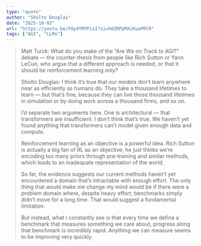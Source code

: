 ```yaml
---
type: "quote"
author: "Sholto Douglas"
date: "2025-10-02"
url: "https://youtu.be/FQy4YMYFLsI?si=hOZRPpMXiKuaPRlR"
tags: ["AGI", "LLMs"]
---
```


> Matt Turck: What do you make of the “Are We on Track to AGI?” debate — the counter-thesis from people like Rich Sutton or Yann LeCun, who argue that a different approach is needed, or that it should be reinforcement learning only?
>
> Sholto Douglas:
> I think it’s true that our models don’t learn anywhere near as efficiently as humans do. They take a thousand lifetimes to learn — but that’s fine, because they can live those thousand lifetimes in simulation or by doing work across a thousand firms, and so on.
>
> I’d separate two arguments here. One is architectural — that transformers are insufficient. I don’t think that’s true. We haven’t yet found anything that transformers can’t model given enough data and compute.
>
> Reinforcement learning as an objective is a powerful idea. Rich Sutton is actually a big fan of RL as an objective; he just thinks we’re encoding too many priors through pre-training and similar methods, which leads to an inadequate representation of the world.
>
> So far, the evidence suggests our current methods haven’t yet encountered a domain that’s intractable with enough effort. The only thing that would make me change my mind would be if there were a problem domain where, despite heavy effort, benchmarks simply didn’t move for a long time. That would suggest a fundamental limitation.
>
> But instead, what I constantly see is that every time we define a benchmark that measures something we care about, progress along that benchmark is incredibly rapid. Anything we can measure seems to be improving very quickly.
